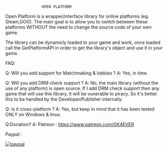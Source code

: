 					OPEN PLATFORM
									
Open Platform is a wrapper/interface library for online platforms (eg. Steam,GOG).
The main goal is to allow you to switch between these platforms WITHOUT the need to
change the source code of your own game. 

The library can be dynamicly loaded to your game and work, once loaded call the GetPlatformAPI 
in order to get the library's object and use it in your game.

FAQ:

Q: Will you add support for Matchmaking & lobbies ?
A: Yes, in time.

Q: Will you add DRM check support ?
A: No, the main library (without the use of any platform) is open source.
   If I add DRM check support then any game that will use this library, it
   will be vunerable to piracy. So it's better this to be handled by the
   Developer/Publisher internally.

Q: Is it cross-platform ?
A: Yes, but keep in mind that it has been tested ONLY on Windows & linux.

Q:Donation?
A: Patreon : https://www.patreon.com/GK4EVER
   
   Paypal : 
   
[![paypal](https://www.paypalobjects.com/en_US/i/btn/btn_donateCC_LG.gif)](https://www.paypal.com/cgi-bin/webscr?cmd=_s-xclick&hosted_button_id=XXLMJWEH897SC)
